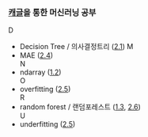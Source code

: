 ### **[캐글](https://www.kaggle.com/)을 통한 머신러닝 공부** 
D
* Decision Tree / 의사결정트리 ([2.1](https://github.com/yongukpark/Data-Science/blob/c2e8830f0fd6d1562b08aee0cba61295a8d07d77/2.Intro%20to%20Machine%20Learning/1-1.How%20Models%20Work/How%20Models%20Work.ipynb))
M
* MAE ([2.4](https://github.com/yongukpark/Data-Science/blob/f63b74531e081dc38da7278ac082cbc8c649e824/2.Intro%20to%20Machine%20Learning/4-1.Model%20Validation/Model%20Validation.ipynb))  
N
* ndarray ([1.2](https://github.com/yongukpark/Data-Science/blob/f63b74531e081dc38da7278ac082cbc8c649e824/1.python/2-1.module/module.ipynb))  
O
* overfitting ([2.5](https://github.com/yongukpark/Data-Science/blob/f63b74531e081dc38da7278ac082cbc8c649e824/2.Intro%20to%20Machine%20Learning/5-1.Underfitting%20and%20Overfitting/Underfitting%20and%20Overfitting.ipynb))  
R
* random forest / 랜덤포레스트 ([1.3](https://github.com/yongukpark/Data-Science/blob/f63b74531e081dc38da7278ac082cbc8c649e824/1.python/3.Titanic/Titanic.ipynb), [2.6](https://github.com/yongukpark/Data-Science/blob/f63b74531e081dc38da7278ac082cbc8c649e824/2.Intro%20to%20Machine%20Learning/6-1.Random%20Forests/Random%20Forests.ipynb))  
U
* underfitting ([2.5](https://github.com/yongukpark/Data-Science/blob/f63b74531e081dc38da7278ac082cbc8c649e824/2.Intro%20to%20Machine%20Learning/5-1.Underfitting%20and%20Overfitting/Underfitting%20and%20Overfitting.ipynb))  
